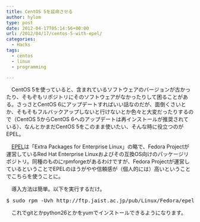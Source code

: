 ```yaml
---
title: CentOS 5を延命させる
author: hylom
type: post
date: 2012-04-17T05:14:56+00:00
url: /2012/04/17/centos-5-with-epel/
categories:
  - Hacks
tags:
  - centos
  - linux
  - programming

---
```

　CentOS 5を使っていると、含まれているソフトウェアのバージョンが古かったり、そもぞもリポジトリにそのソフトウェアがなかったりして困ることがある。さっさとCentOS 6にアップデートすればいい話なのだが、面倒くさいとか、そもそもフルバックアップしないと行けないとか色々と大変だったりするので（CentOS 5からCentOS 6へのアップデートは再インストールが推奨されている）、なんとかまだCentOS 5をこのまま使いたい、そんな時に役立つのがEPEL。

　[EPEL][1]は「Extra Packages for Enterprise Linux」の略で、Fedora Projectが運営しているRed Hat Enterprise Linuxおよびその互換OS向けのパッケージリポジトリ。同種のものにrpmforgeがあるわけですが、Fedora Projectが運営しているということでEPELのほうがやや信頼感が（個人的には）高いということでこちらを使うことに。

　導入方法は簡単。以下を実行するだけ。

<pre>$ sudo rpm -Uvh http://ftp.jaist.ac.jp/pub/Linux/Fedora/epel/5/i386/epel-release-5-4.noarch.rpm
</pre>

　これでgitとかpython26とかをyumでインストールできるようになります。

 [1]: http://fedoraproject.org/wiki/EPEL/FAQ
